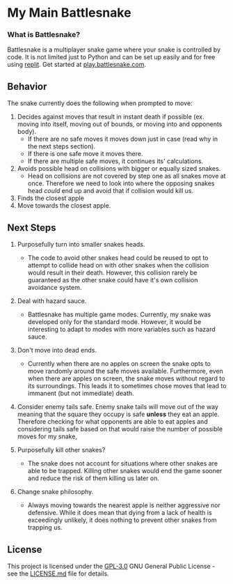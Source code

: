 # My Main Battlesnake

### What is Battlesnake?

Battlesnake is a multiplayer snake game where your snake is controlled by code. It is not limited just to Python and can be set up easily and for free using [replit](https://replit). Get started at [play.battlesnake.com](https://play.battlesnake.com).

## Behavior

The snake currently does the following when prompted to move:

1. Decides against moves that result in instant death if possible (ex. moving into itself, moving out of bounds, or moving into and opponents body).
    - If there are no safe moves it moves down just in case (read why in the next steps section).
    - If there is one safe move it moves there.
    - If there are multiple safe moves, it continues its' calculations.
2. Avoids possible head on collisions with bigger or equally sized snakes.
    - Head on collisions are not covered by step one as all snakes move at once. Therefore we need to look into where the opposing snakes head *could* end up and avoid that if collision would kill us.
3. Finds the closest apple
4. Move towards the closest apple.

## Next Steps

1. Purposefully turn into smaller snakes heads.
    - The code to avoid other snakes head could be reused to opt to attempt to collide head on with other snakes when the collision would result in their death. However, this collision rarely be guaranteed as the other snake could have it's own collision avoidance system.

2. Deal with hazard sauce.
    - Battlesnake has multiple game modes. Currently, my snake was developed only for the standard mode. However, it would be interesting to adapt to modes with more variables such as hazard sauce.

3. Don't move into dead ends.
    - Currently when there are no apples on screen the snake opts to move randomly around the safe moves available. Furthermore, even when there are apples on screen, the snake moves without regard to its surroundings. This leads it to sometimes chose moves that lead to immanent (but not immediate) death.

4. Consider enemy tails safe.
    Enemy snake tails will move out of the way meaning that the square they occupy is safe **unless** they eat an apple. Therefore checking for what opponents are able to eat apples and considering tails safe based on that would raise the number of possible moves for my snake,

5. Purposefully kill other snakes?
    - The snake does not account for situations where other snakes are able to be trapped. Killing other snakes would end the game sooner and reduce the risk of them killing us later on.

9. Change snake philosophy.
    - Always moving towards the nearest apple is neither aggressive nor defensive. While it does mean that dying from a lack of health is exceedingly unlikely, it does nothing to prevent other snakes from trapping us.


## License

This project is licensed under the [GPL-3.0](LICENSE.md)
GNU General Public License - see the [LICENSE.md](LICENSE.md) file for
details.

